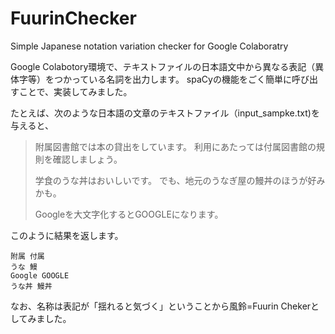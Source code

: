 # FuurinChecker
Simple Japanese notation variation checker for Google Colaboratry

Google Colabotory環境で、テキストファイルの日本語文中から異なる表記（異体字等）をつかっている名詞を出力します。 
spaCyの機能をごく簡単に呼び出すことで、実装してみました。

たとえば、次のような日本語の文章のテキストファイル（input_sampke.txt)を与えると、

> 附属図書館では本の貸出をしています。
> 利用にあたっては付属図書館の規則を確認しましょう。
> 
> 学食のうな丼はおいしいです。
> でも、地元のうなぎ屋の鰻丼のほうが好みかも。
> 
> Googleを大文字化するとGOOGLEになります。

このように結果を返します。

```
附属 付属
うな 鰻
Google GOOGLE
うな丼 鰻丼
```

なお、名称は表記が「揺れると気づく」ということから風鈴=Fuurin Chekerとしてみました。
